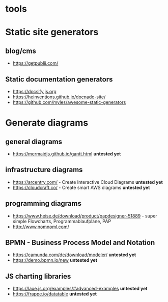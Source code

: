 # tools

# Static site generators
## blog/cms
- https://getpublii.com/

##  Static documentation generators
- https://docsify.js.org
- https://heinventions.github.io/docnado-site/
- https://github.com/myles/awesome-static-generators

#  Generate diagrams
## general diagrams

- https://mermaidjs.github.io/gantt.html **untested yet**

## infrastructure diagrams
- https://arcentry.com/ - Create Interactive Cloud Diagrams **untested yet**
- https://cloudcraft.co/ - Create smart AWS diagrams **untested yet**

## programming diagrams
- https://www.heise.de/download/product/papdesigner-51889 - super simple Flowcharts, Programmablaufpläne, PAP
- http://www.nomnoml.com/

## BPMN - Business Process Model and Notation
- https://camunda.com/de/download/modeler/ **untested yet**
- https://demo.bpmn.io/new **untested yet**

##  JS charting libraries
- https://laue.js.org/examples/#advanced-examples **untested yet**
- https://frappe.io/datatable **untested yet**